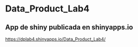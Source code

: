 # Data_Product_Lab4

## App de shiny publicada en shinyapps.io

https://dplab4.shinyapps.io/Data_Product_Lab4/
